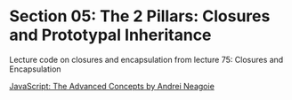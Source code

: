 # Section 05: The 2 Pillars: Closures and Prototypal Inheritance
Lecture code on closures and encapsulation from lecture 75: Closures and Encapsulation

[JavaScript: The Advanced Concepts by Andrei Neagoie](https://www.udemy.com/course/advanced-javascript-concepts/)
